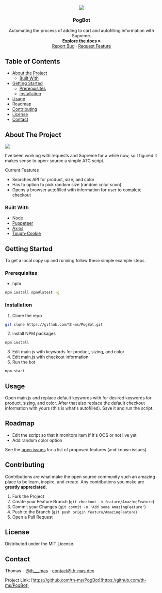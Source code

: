 <!-- PROJECT LOGO -->
<br />
<p align="center">
  <img src="https://media.discordapp.net/attachments/562041975797317643/761764121627852830/pogbotshadow.png?width=256&height=256">
  <h3 align="center">PogBot</h3>

  <p align="center">
    Automating the process of adding to cart and autofilling information with Supreme.
    <br />
    <a href="https://github.com/th-ms/PogBot"><strong>Explore the docs »</strong></a>
    <br />
    <a href="https://github.com/th-ms/PogBot">Report Bug</a>
    ·
    <a href="https://github.com/th-ms/PogBot">Request Feature</a>
  </p>
</p>



<!-- TABLE OF CONTENTS -->
## Table of Contents

* [About the Project](#about-the-project)
  * [Built With](#built-with)
* [Getting Started](#getting-started)
  * [Prerequisites](#prerequisites)
  * [Installation](#installation)
* [Usage](#usage)
* [Roadmap](#roadmap)
* [Contributing](#contributing)
* [License](#license)
* [Contact](#contact)



<!-- ABOUT THE PROJECT -->
## About The Project

<img src="https://media.discordapp.net/attachments/562041975797317643/761773171346374676/carbon_3.png?width=960&height=496">

I've been working with requests and Supreme for a while now, so I figured it makes sense to open-source a simple ATC script.

Current Features
* Searches API for product, size, and color
* Has to option to pick random size (random color soon)
* Opens a browser autofilled with information for user to complete checkout

### Built With
* [Node](https://nodejs.org/)
* [Puppeteer](https://github.com/puppeteer/puppeteer)
* [Axios](https://github.com/axios/axios)
* [Tough-Cookie](https://github.com/salesforce/tough-cookie)

<!-- GETTING STARTED -->
## Getting Started

To get a local copy up and running follow these simple example steps.

### Prerequisites

* npm
```sh
npm install npm@latest -g
```

### Installation

1. Clone the repo
```sh
git clone https://github.com/th-ms/PogBot.git
```
2. Install NPM packages
```sh
npm install
```
3. Edit main.js with keywords for product, sizing, and color
4. Edit main.js with checkout information
5. Run the bot
```sh
npm start
```



<!-- USAGE EXAMPLES -->
## Usage

Open main.js and replace default keywords with for desired keywords for product, sizing, and color.
After that also replace the default checkout information with yours (this is what's autofilled).
Save it and run the script.

<!-- ROADMAP -->
## Roadmap

* Edit the script so that it monitors item if it's OOS or not live yet
* Add random color option

See the [open issues](https://github.com/th-ms/PogBot/issues) for a list of proposed features (and known issues).



<!-- CONTRIBUTING -->
## Contributing

Contributions are what make the open source community such an amazing place to be learn, inspire, and create. Any contributions you make are **greatly appreciated**.

1. Fork the Project
2. Create your Feature Branch (`git checkout -b feature/AmazingFeature`)
3. Commit your Changes (`git commit -m 'Add some AmazingFeature'`)
4. Push to the Branch (`git push origin feature/AmazingFeature`)
5. Open a Pull Request



<!-- LICENSE -->
## License

Distributed under the MIT License.



<!-- CONTACT -->
## Contact

Thomas - [@th___mas](https://twitter.com/th___mas) - contact@th-mas.dev 

Project Link: [https://github.com/th-ms/PogBot](https://github.com/th-ms/PogBot)
